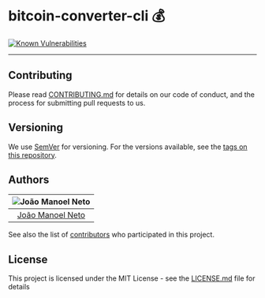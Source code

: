 # bitcoin-converter-cli  :moneybag:
[![Known Vulnerabilities](https://snyk.io/test/github//joaaomanooel/bitcoin-converter-cli/badge.svg)](https://snyk.io/test/github/joaaomanooel/bitcoin-converter-cli)

***
## Contributing

Please read [CONTRIBUTING.md](CONTRIBUTING.md) for details on our code of conduct, and the process for submitting pull requests to us.

## Versioning

We use [SemVer](http://semver.org/) for versioning. For the versions available, see the [tags on this repository](https://github.com/joaaomanooel/bitcoin-converter-cli/tags).

## Authors

| ![João Manoel Neto](https://avatars2.githubusercontent.com/u/17843076?v=3&s=150)|
|:---------------------:|
|  [João Manoel Neto](https://github.com/joaaomanooel/)   |

See also the list of [contributors](https://github.com/joaaomanooel/bitcoin-converter-cli/contributors) who participated in this project.

## License

This project is licensed under the MIT License - see the [LICENSE.md](LICENSE.md) file for details
